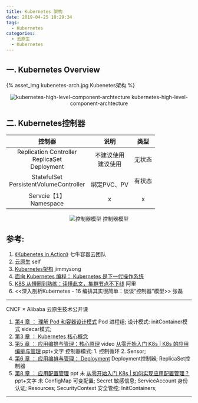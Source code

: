 ```yaml
---
title: Kubernetes 架构
date: 2019-04-25 10:29:34
tags:
  - Kubernetes
categories: 
  - 云原生
  - Kubernetes  
---
```


<p></p>
<!-- more -->

## 一.  Kubernetes Overview
{% asset_img   kubenetes-arch.jpg  Kubenetes架构  %}

<div style="text-align: center;">

![kubernetes-high-level-component-archtecture](https://user-images.githubusercontent.com/5608425/63923811-c535c600-ca79-11e9-8057-2b6264b39d80.jpg) kubernetes-high-level-component-archtecture
</div>

## 二. Kubernetes控制器
|控制器|说明|类型|
|:---:|:---:|:---:|
|Replication Controller<br> ReplicaSet<br> Deployment|不建议使用<br> 建议使用<br> |无状态| 
|StatefulSet<br> PersistentVolumeController|<br>绑定PVC、PV|有状态| 
| Servcie【1】<br>Namespace | x | x |


<div style="text-align: center;">

![控制器模型](https://user-images.githubusercontent.com/5608425/63924251-85bba980-ca7a-11e9-8a3a-4cf852dfe86c.JPG)  控制器模型
</div>




## 参考:

1. [《Kubenetes in Action》](http://product.dangdang.com/26439199.html?ref=book-65152-9168_1-529800-3)  七牛容器云团队
2. [云原生](../../../../2019/05/02/cloudNative/) self  
3. [Kubernetes架构](https://jimmysong.io/kubernetes-handbook/concepts/)  jimmysong
4. [面向 Kubernetes 编程： Kubernetes 是下一代操作系统](https://mp.weixin.qq.com/s/E5-agHtMvW_X7znVJDkTKA)   
5. [K8S 从懵圈到熟练：读懂此文，集群节点不下线](https://mp.weixin.qq.com/s/xmVHqTZblQsAxdaSjWjn1Q) 阿里
6. <<深入剖析Kubernetes - 16  编排其实很简单：谈谈“控制器”模型>> 张磊  

---

CNCF × Alibaba 云原生技术公开课
1. [第4 章 ： 理解 Pod 和容器设计模式](https://edu.aliyun.com/lesson_1651_13079?spm=5176.254948.1334973.10.2c12cad2AHzzTw#_13079)
   Pod 进程组;  设计模式: initContainer模式 sidecar模式;
2. [第3 章 ： Kubernetes 核心概念](https://edu.aliyun.com/lesson_1651_13078?spm=5176.254948.1334973.8.2c12cad2AHzzTw#_13078)
3. [第5 章 ： 应用编排与管理：核心原理](https://edu.aliyun.com/lesson_1651_13080?spm=5176.254948.1334973.12.2c12cad2AHzzTw#_13080)  video
   [从零开始入门 K8s | K8s 的应用编排与管理](https://mp.weixin.qq.com/s/T1l5ebHqo0GUFfbfBnd-tQ) ppt+文字
   控制器模式: 1. 控制循环 2. Sensor;    
4. [第6 章 ： 应用编排与管理： Deployment](https://edu.aliyun.com/lesson_1651_13081?spm=5176.10731542.0.0.e7a120beywNIVX#_13081)
   Deployment控制器; ReplicaSet控制器
5. [第8 章 ： 应用配置管理](https://edu.aliyun.com/lesson_1651_17058#_17058)  ppt 未
    [从零开始入门 K8s | 如何实现应用配置管理？](https://mp.weixin.qq.com/s/8r-_Ekje__GVHsKLfJ-66A)  ppt+文字 未
    ConfigMap 可变配置; Secret 敏感信息; ServiceAccount 身份认证;  Resources; SecurityContext 安全管控;  InitContainers; 
---



​    
